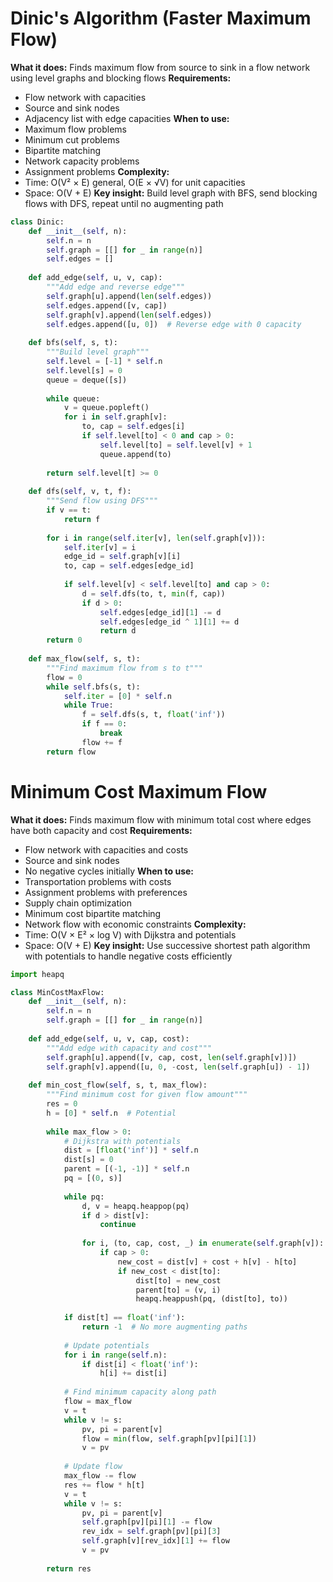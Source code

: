 # Dinic's Algorithm (Faster Maximum Flow)
**What it does:** Finds maximum flow from source to sink in a flow network using level graphs and blocking flows
**Requirements:**
- Flow network with capacities
- Source and sink nodes
- Adjacency list with edge capacities
**When to use:**
- Maximum flow problems
- Minimum cut problems
- Bipartite matching
- Network capacity problems
- Assignment problems
**Complexity:**
- Time: O(V² × E) general, O(E × √V) for unit capacities
- Space: O(V + E)
**Key insight:** Build level graph with BFS, send blocking flows with DFS, repeat until no augmenting path
```python
class Dinic:
    def __init__(self, n):
        self.n = n
        self.graph = [[] for _ in range(n)]
        self.edges = []
    
    def add_edge(self, u, v, cap):
        """Add edge and reverse edge"""
        self.graph[u].append(len(self.edges))
        self.edges.append([v, cap])
        self.graph[v].append(len(self.edges))
        self.edges.append([u, 0])  # Reverse edge with 0 capacity
    
    def bfs(self, s, t):
        """Build level graph"""
        self.level = [-1] * self.n
        self.level[s] = 0
        queue = deque([s])
        
        while queue:
            v = queue.popleft()
            for i in self.graph[v]:
                to, cap = self.edges[i]
                if self.level[to] < 0 and cap > 0:
                    self.level[to] = self.level[v] + 1
                    queue.append(to)
        
        return self.level[t] >= 0
    
    def dfs(self, v, t, f):
        """Send flow using DFS"""
        if v == t:
            return f
        
        for i in range(self.iter[v], len(self.graph[v])):
            self.iter[v] = i
            edge_id = self.graph[v][i]
            to, cap = self.edges[edge_id]
            
            if self.level[v] < self.level[to] and cap > 0:
                d = self.dfs(to, t, min(f, cap))
                if d > 0:
                    self.edges[edge_id][1] -= d
                    self.edges[edge_id ^ 1][1] += d
                    return d
        return 0
    
    def max_flow(self, s, t):
        """Find maximum flow from s to t"""
        flow = 0
        while self.bfs(s, t):
            self.iter = [0] * self.n
            while True:
                f = self.dfs(s, t, float('inf'))
                if f == 0:
                    break
                flow += f
        return flow
```
<div class="page-break" style="page-break-before: always;"></div>

# Minimum Cost Maximum Flow
**What it does:** Finds maximum flow with minimum total cost where edges have both capacity and cost
**Requirements:**
- Flow network with capacities and costs
- Source and sink nodes
- No negative cycles initially
**When to use:**
- Transportation problems with costs
- Assignment problems with preferences
- Supply chain optimization
- Minimum cost bipartite matching
- Network flow with economic constraints
**Complexity:**
- Time: O(V × E² × log V) with Dijkstra and potentials
- Space: O(V + E)
**Key insight:** Use successive shortest path algorithm with potentials to handle negative costs efficiently
```python
import heapq

class MinCostMaxFlow:
    def __init__(self, n):
        self.n = n
        self.graph = [[] for _ in range(n)]
    
    def add_edge(self, u, v, cap, cost):
        """Add edge with capacity and cost"""
        self.graph[u].append([v, cap, cost, len(self.graph[v])])
        self.graph[v].append([u, 0, -cost, len(self.graph[u]) - 1])
    
    def min_cost_flow(self, s, t, max_flow):
        """Find minimum cost for given flow amount"""
        res = 0
        h = [0] * self.n  # Potential
        
        while max_flow > 0:
            # Dijkstra with potentials
            dist = [float('inf')] * self.n
            dist[s] = 0
            parent = [(-1, -1)] * self.n
            pq = [(0, s)]
            
            while pq:
                d, v = heapq.heappop(pq)
                if d > dist[v]:
                    continue
                
                for i, (to, cap, cost, _) in enumerate(self.graph[v]):
                    if cap > 0:
                        new_cost = dist[v] + cost + h[v] - h[to]
                        if new_cost < dist[to]:
                            dist[to] = new_cost
                            parent[to] = (v, i)
                            heapq.heappush(pq, (dist[to], to))
            
            if dist[t] == float('inf'):
                return -1  # No more augmenting paths
            
            # Update potentials
            for i in range(self.n):
                if dist[i] < float('inf'):
                    h[i] += dist[i]
            
            # Find minimum capacity along path
            flow = max_flow
            v = t
            while v != s:
                pv, pi = parent[v]
                flow = min(flow, self.graph[pv][pi][1])
                v = pv
            
            # Update flow
            max_flow -= flow
            res += flow * h[t]
            v = t
            while v != s:
                pv, pi = parent[v]
                self.graph[pv][pi][1] -= flow
                rev_idx = self.graph[pv][pi][3]
                self.graph[v][rev_idx][1] += flow
                v = pv
        
        return res
```